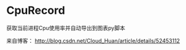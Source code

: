# CpuRecord
获取当前进程Cpu使用率并自动导出到图表py脚本

来自博客：
http://blog.csdn.net/Cloud_Huan/article/details/52453112
